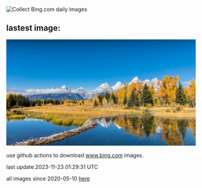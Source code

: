 ![Collect Bing.com daily images](https://github.com/counter2015/bing-daily-images/workflows/Collect%20Bing.com%20daily%20images/badge.svg)
## lastest image:
![](images/SnakeRiverTeton.jpg)

use github actions to download www.bing.com images.

last update:2023-11-23 01:29:31 UTC

all images since 2020-05-10 [here](https://github.com/counter2015/bing-daily-images/tree/master/images) 
